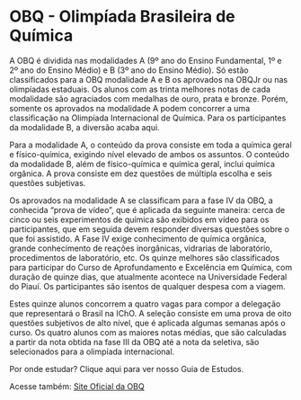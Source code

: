 # OBQ - Olimpíada Brasileira de Química

A OBQ é dividida nas modalidades A (9º ano do Ensino Fundamental, 1º e 2º ano do Ensino Médio) e B (3º ano do Ensino Médio). Só estão classificados para a OBQ modalidade A e B os aprovados na OBQJr ou nas olimpíadas estaduais. Os alunos com as trinta melhores notas de cada modalidade são agraciados com medalhas de ouro, prata e bronze. Porém, somente os aprovados na modalidade A podem concorrer a uma classificação na Olimpíada Internacional de Química. Para os participantes da modalidade B, a diversão acaba aqui.

Para a modalidade A, o conteúdo da prova consiste em toda a química geral e físico-química, exigindo nível elevado de ambos os assuntos. O conteúdo da modalidade B, além de físico-química e química geral, inclui química orgânica. A prova consiste em dez questões de múltipla escolha e seis questões subjetivas.

Os aprovados na modalidade A se classificam para a fase IV da OBQ, a conhecida “prova de vídeo”, que é aplicada da seguinte maneira: cerca de cinco ou seis experimentos de química são exibidos em vídeo para os participantes, que em seguida devem responder diversas questões sobre o que foi assistido. A Fase IV exige conhecimento de química orgânica, grande conhecimento de reações inorgânicas, vidrarias de laboratório, procedimentos de laboratório, etc. Os quinze melhores são classificados para participar do Curso de Aprofundamento e Excelência em Química, com duração de quinze dias, que atualmente acontece na Universidade Federal do Piauí. Os participantes são isentos de qualquer despesa com a viagem.

Estes quinze alunos concorrem a quatro vagas para compor a delegação que representará o Brasil na IChO. A seleção consiste em uma prova de oito questões subjetivos de alto nível, que é aplicada algumas semanas após o curso. Os quatro alunos com as maiores notas médias, que são calculadas a partir da nota obtida na fase III da OBQ até a nota da seletiva, são selecionados para a olimpíada internacional.

Por onde estudar? Clique aqui para ver nosso Guia de Estudos.

Acesse também: [Site Oficial da OBQ](http://www.obquimica.org/)

